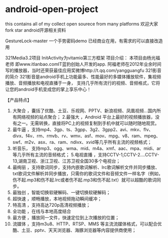 # android-open-project
this contains all of my collect open sourece from many platforms
欢迎大家fork  star android开源相关资料 

GestureLock-master 一个手势密码demo 已经商业在用，有需求的可以直接改造用

321Media3.2项目 InitActivity为vitamio第三方框架
项目介绍：
本项目由杨光福老师 即www.itlanbao.comIT蓝豹创始人开发的app.
阿福老师在2012年业余时间写的播放器，当时还荣获最佳应用奖微博http://t.qq.com/yangguangfu
321影音的简介
     321影音是android手机上功能最多、性能最好的多媒体播放软件，集视频播放、音频播放和电视直播于一身，
支持几乎所有流行的视频、音频格式，它将让您的android手机变成您的掌上享乐中心！

【产品特点】
1. 大聚合 ，囊括了优酷、土豆、乐视网、PPTV、新浪视频、凤凰视频...国内所有网络视频的站点聚合；
2.最强大 ，Android 平台上最好的视频播放器，没有之一。无需转换，直接将PC上的视频复制到手机中就可以随时随地观赏。
3. 最牛逼 ，支持mp4、3gp、ts、3gpp、3g2、3gpp2、avi、mkv、flv、divx、f4v、rm、rmvb、rv、wmv、asf、mov、mpg、v8、ram、mpeg、swf、m2v、asx、ra、ram、ndivx、xvid等几乎所有主流的视频格式；
4. 听音乐， 支持mp3、ogg、wma、mid、m4a、xmf、aac、mpa、midi、ar等几乎所有主流的音频格式；
5.电视直播 ，支持CCTV-1,CCTV-2....CCTV-13,湖南卫视、浙江卫视、江苏卫视全国30多个电视台；
6. 最绚丽 ，支持歌词同步，支持内嵌歌词解析、lrc歌词解析文件并同步播放、txt歌词文件解析并同步播放，只需你的歌词文件和音频文件一样名字（例如，伤不起.mp3和伤不起.lrc或者伤不起.mp3和伤不起.txt）就可以超酷的歌词同步。
7. 最独创 ，智能切换软硬解码、一键切换软硬解码；
8. 超快速 ，顺畅播放，本地视频拖动瞬间缓冲；
9. 特高清 ，支持高达720p高清视频播放；
10. 全功能 ，在线与本地高度结合
11. 最方便 ，播放同一文件，快速定位到上次播放的位置；
12. 流媒体 ，支持m3u8、HTTP、RTSP、MMS 等主流流媒体格式，可以配合优酷、土豆、pptv、天天浏览器、海豚浏览器等内容提供商使用；



 
 
 



